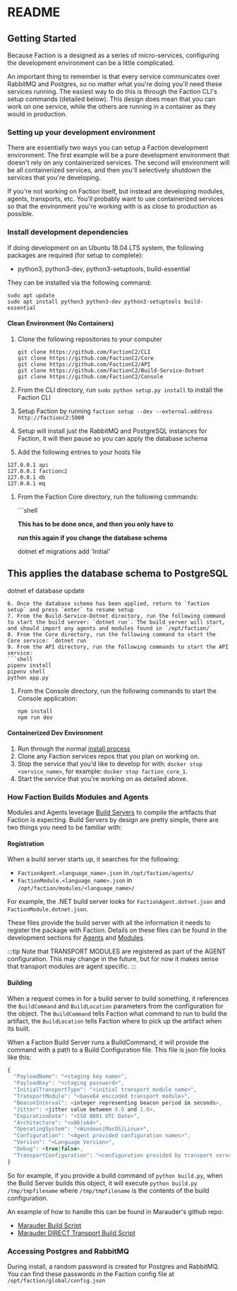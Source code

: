 # README

## Getting Started

Because Faction is a designed as a series of micro-services, configuring the development environment can be a little complicated.

An important thing to remember is that every service communicates over RabbitMQ and Postgres, so no matter what you're doing you'll need these services running. The easiest way to do this is through the Faction CLI's setup commands \(detailed below\). This design does mean that you can work on one service, while the others are running in a container as they would in production.

### Setting up your development environment

There are essentially two ways you can setup a Faction development environment. The first example will be a pure development environment that doesn't rely on any containerized services. The second will environment will be all containerized services, and then you'll selectively shutdown the services that you're developing.

If you're not working on Faction itself, but instead are developing modules, agents, transports, etc. You'll probably want to use containerized services so that the environment you're working with is as close to production as possible.

### Install development dependencies

If doing development on an Ubuntu 18.04 LTS system, the following packages are required \(for setup to complete\):

* python3, python3-dev, python3-setuptools, build-essential

They can be installed via the following command:

```text
sudo apt update
sudo apt install python3 python3-dev python3-setuptools build-essential
```

#### Clean Environment \(No Containers\)

1. Clone the following repositories to your computer

   ```text
   git clone https://github.com/FactionC2/CLI
   git clone https://github.com/FactionC2/Core
   git clone https://github.com/FactionC2/API
   git clone https://github.com/FactionC2/Build-Service-Dotnet
   git clone https://github.com/FactionC2/Console
   ```

2. From the CLI directory, run `sudo python setup.py install` to install the Faction CLI
3. Setup Faction by running `faction setup --dev --external-address http://factionc2:5000`
4. Setup will install just the RabbitMQ and PostgreSQL instances for Faction, it will then pause so you can apply the database schema
5. Add the following entries to your hosts file

```text
127.0.0.1 api
127.0.0.1 factionc2
127.0.0.1 db
127.0.0.1 mq
```

1. From the Faction Core directory, run the following commands:

   \`\`\`shell

   **This has to be done once, and then you only have to**

   **run this again if you change the database schema**

   dotnet ef migrations add 'Initial' 

## This applies the database schema to PostgreSQL

dotnet ef database update

```text
6. Once the database schema has been applied, return to `faction setup` and press `enter` to resume setup
7. From the Build-Service-Dotnet directory, run the following command to start the build server: `dotnet run`. The build server will start, and should import any agents and modules found in `/opt/faction/`
8. From the Core directory, run the following command to start the Core service: `dotnet run`
9. From the API directory, run the following commands to start the API service: 
```shell
pipenv install
pipenv shell
python app.py
```

1. From the Console directory, run the following commands to start the Console application:

   ```text
   npm install
   npm run dev
   ```

#### Containerized Dev Environment

1. Run through the normal [install process](../#installing-faction)
2. Clone any Faction services repos that you plan on working on.
3. Stop the service that you'd like to develop for with: `docker stop <service_name>`, for example: `docker stop faction_core_1`.
4. Start the service that you're working on as detailed above.

### How Faction Builds Modules and Agents

Modules and Agents leverage [Build Servers](../components.md#build-servers) to compile the artifacts that Faction is expecting. Build Servers by design are pretty simple, there are two things you need to be familiar with:

#### Registration

When a build server starts up, it searches for the following:

* `FactionAgent.<language_name>.json` in `/opt/faction/agents/`
* `FactionModule.<language_name>.json` in `/opt/faction/modules/<language_name>/`

For example, the .NET build server looks for `FactionAgent.dotnet.json` and `FactionModule.dotnet.json`.

These files provide the build server with all the information it needs to register the package with Faction. Details on these files can be found in the development sections for [Agents](agents.md) and [Modules](modules/).

:::tip Note that TRANSPORT MODULES are registered as part of the AGENT configuration. This may change in the future, but for now it makes sense that transport modules are agent specific. :::

#### Building

When a request comes in for a build server to build something, it references the `BuildCommand` and `BuildLocation` parameters from the configuration for the object. The `BuildCommand` tells Faction what command to run to build the artifact, the `BuildLocation` tells Faction where to pick up the artifact when its built.

When a Faction Build Server runs a BuildCommand, it will provide the command with a path to a Build Configuration file. This file is json file looks like this:

```javascript
{
  "PayloadName": "<staging key name>",
  "PayloadKey": "<staging password>",
  "InitialTransportType": "<initial transport module name>",
  "TransportModule": "<base64 enccoded transport module>",
  "BeaconInterval": <integer representing beacon period in seconds>,
  "Jitter": <jitter value between 0.0 and 1.0>,
  "ExpirationDate": "<ISO 8601 UTC Date>",
  "Architecture": "<x86|x64>",
  "OperatingSystem": "<Windows|MacOS|Linux>",
  "Configuration": "<Agent provided configuration names>",
  "Version": "<Language Version>",
  "Debug": <true|false>,
  "TransportConfiguration": "<configuration provided by transport server>"
}
```

So for example, if you provide a build command of `python build.py`, when the Build Server builds this object, it will execute `python build.py /tmp/tmpfilename` where `/tmp/tmpfilename` is the contents of the build configuration.

An example of how to handle this can be found in Marauder's github repo:

* [Marauder Build Script](https://github.com/maraudershell/Marauder/blob/master/build.py)
* [Marauder DIRECT Transport Build Script](https://github.com/maraudershell/Marauder/blob/master/Transports/DIRECT/build.py)

### Accessing Postgres and RabbitMQ

During install, a random password is created for Postgres and RabbitMQ. You can find these passwords in the Faction config file at `/opt/faction/global/config.json`

